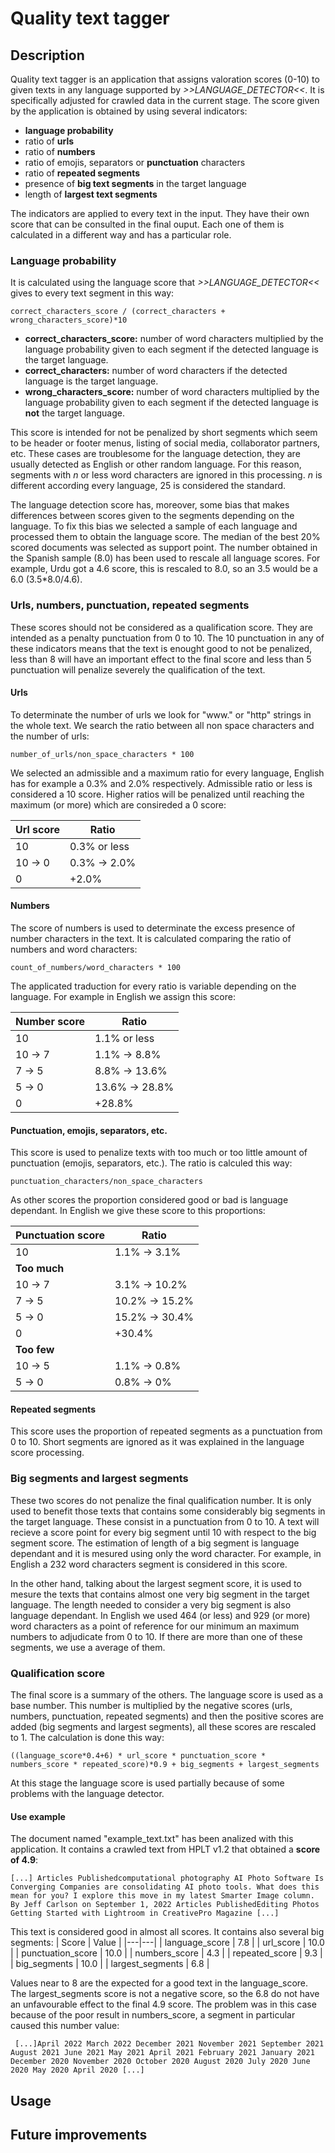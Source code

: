 # Quality text tagger


## Description

Quality text tagger is an application that assigns valoration scores (0-10) to given texts in any language supported by _>>LANGUAGE_DETECTOR<<_. It is specifically adjusted for crawled data in the current stage. The score given by the application is obtained by using several indicators:

- __language probability__
- ratio of __urls__
- ratio of __numbers__
- ratio of emojis, separators or __punctuation__ characters
- ratio of __repeated segments__
- presence of __big text segments__ in the target language
- length of __largest text segments__

The indicators are applied to every text in the input. They have their own score that can be consulted in the final ouput. Each one of them is calculated in a different way and has a particular role.

### Language probability

It is calculated using the language score that _>>LANGUAGE_DETECTOR<<_ gives to every text segment in this way:


`correct_characters_score / (correct_characters + wrong_characters_score)*10`

- __correct_characters_score:__ number of word characters multiplied by the language probability given to each segment if the detected language is the target language.
- __correct_characters:__ number of word characters if the detected language is the target language.
- __wrong_characters_score:__ number of word characters multiplied by the language probability given to each segment if the detected language is __not__ the target language.

This score is intended for not be penalized by short segments which seem to be header or footer menus, listing of social media, collaborator partners, etc. These cases are troublesome for the language detection, they are usually detected as English or other random language. For this reason, segments with _n_ or less word characters are ignored in this processing. _n_ is different according every language, 25 is considered the standard.

The language detection score has, moreover, some bias that makes differences between scores given to the segments depending on the language. To fix this bias we selected a sample of each language and processed them to obtain the language score. The median of the best 20% scored documents was selected as support point. The number obtained in the Spanish sample (8.0) has been used to rescale all language scores. For example, Urdu got a 4.6 score, this is rescaled to 8.0, so an 3.5 would be a 6.0 (3.5*8.0/4.6).




### Urls, numbers, punctuation, repeated segments
These scores should not be considered as a qualification score. They are intended as a penalty punctuation from 0 to 10. The 10 punctuation in any of these indicators means that the text is enought good to not be penalized, less than 8 will have an important effect to the final score and less than 5 punctuation will penalize severely the qualification of the text.

#### Urls
To determinate the number of urls we look for "www." or "http" strings in the whole text. We search the ratio between all non space characters and the number of urls:

`number_of_urls/non_space_characters * 100`

We selected an admissible and a maximum ratio for every language, English has for example a 0.3% and 2.0% respectively. Admissible ratio or less is considered a 10 score. Higher ratios will be penalized until reaching the maximum (or more) which are consireded a 0 score:

| Url score  |    Ratio      |
|---|---|
| 10 | 0.3% or less |
| 10 → 0 | 0.3% → 2.0% |
| 0 | +2.0% |

#### Numbers

The score of numbers is used to determinate the excess presence of number characters in the text. It is calculated comparing the ratio of numbers and word characters:

`count_of_numbers/word_characters * 100`

The applicated traduction for every ratio is variable depending on the language. For example in English we assign this score:

| Number score  |    Ratio      |
|---|---|
| 10 | 1.1% or less |
| 10 → 7 | 1.1% → 8.8% |
| 7 → 5 | 8.8% → 13.6% |
| 5 → 0 | 13.6% → 28.8% |
| 0 | +28.8% |

#### Punctuation, emojis, separators, etc.
This score is used to penalize texts with too much or too little amount of punctuation (emojis, separators, etc.). The ratio is calculed this way:

`punctuation_characters/non_space_characters`

As other scores the proportion considered good or bad is language dependant. In English we give these score to this proportions:

| Punctuation score  |    Ratio      |
|---|---|
| 10 | 1.1% → 3.1% |
| __Too much__  | |
| 10 → 7 | 3.1% → 10.2% |
| 7 → 5 | 10.2% → 15.2% |
| 5 → 0 | 15.2% → 30.4% |
| 0 | +30.4% |
| __Too few__  | |
| 10 → 5 | 1.1% → 0.8% |
| 5 → 0 | 0.8% → 0% |

#### Repeated segments
This score uses the proportion of repeated segments as a punctuation from 0 to 10. Short segments are ignored as it was explained in the language score processing.


### Big segments and largest segments
These two scores do not penalize the final qualification number. It is only used to benefit those texts that contains some considerably big segments in the target language. These consist in a punctuation from 0 to 10. 
A text will recieve a score point for every big segment until 10 with respect to the big segment score. The estimation of length of a big segment is language dependant and it is mesured using only the word character. For example, in English a 232 word characters segment is considered in this score.

In the other hand, talking about the largest segment score, it is used to mesure the texts that contains almost one very big segment in the target language. The length needed to consider a very big segment is also language dependant. In English we used 464 (or less) and 929 (or more) word characters as a point of reference for our minimum an maximum numbers to adjudicate from 0 to 10. If there are more than one of these segments, we use a average of them.



### Qualification score
The final score is a summary of the others. The language score is used as a base number. This number is multiplied by the negative scores (urls, numbers, punctuation, repeated segments) and then the positive scores are added (big segments and largest segments), all these scores are rescaled to 1. The calculation is done this way:

`((language_score*0.4+6) * url_score * punctuation_score * numbers_score * repeated_score)*0.9 + big_segments + largest_segments`

At this stage the language score is used partially because of some problems with the language detector.

#### Use example

The document named "example_text.txt" has been analized with this application. It contains a crawled text from HPLT v1.2 that obtained a __score of 4.9__:

`[...] Articles Publishedcomputational photography
AI Photo Software Is Converging
Companies are consolidating AI photo tools. What does this mean for you? I explore this move in my latest Smarter Image column.
By Jeff Carlson on September 1, 2022
Articles PublishedEditing Photos
Getting Started with Lightroom in CreativePro Magazine [...]`

This text is considered good in almost all scores. It contains also several big segments:
| Score  |    Value      |
|---|---|
| language_score | 7.8 |
| url_score | 10.0 |
| punctuation_score | 10.0 |
| numbers_score | 4.3 |
| repeated_score | 9.3 |
| big_segments | 10.0 |
| largest_segments | 6.8 |

Values near to 8 are the expected for a good text in the language_score. The largest_segments score is not a negative score, so the 6.8 do not have an unfavourable effect to the final 4.9 score. The problem was in this case because of the poor result in numbers_score, a segment in particular caused this number value:

` [...]April 2022 March 2022 December 2021 November 2021 September 2021 August 2021 June 2021 May 2021 April 2021 February 2021 January 2021 December 2020 November 2020 October 2020 August 2020 July 2020 June 2020 May 2020 April 2020 [...]`



## Usage


## Future improvements

